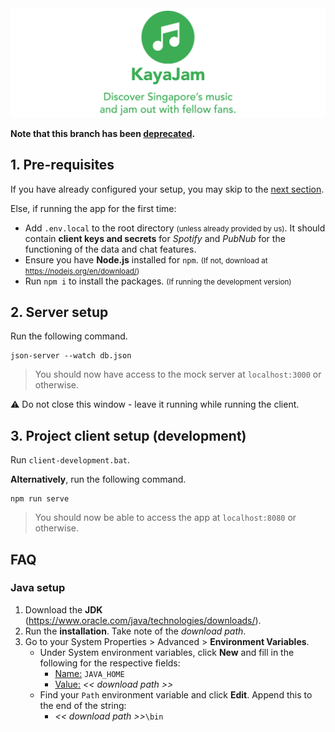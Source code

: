 <img src="src/assets/brand.jpg" alt="KayaJam">

**Note that this branch has been <u>deprecated</u>.**

## 1. Pre-requisites

If you have already configured your setup, you may skip to the [next section](#2-server-setup).

Else, if running the app for the first time:

- Add `.env.local` to the root directory <small>(unless already provided by us)</small>. It should contain **client keys and secrets** for <i>Spotify</i> and <i>PubNub</i> for the functioning of the data and chat features.
- Ensure you have **Node.js** installed for `npm`. <small>(If not, download at https://nodejs.org/en/download/)</small>
- Run `npm i` to install the packages. <small>(If running the development version)</small>


## 2. Server setup

Run the following command.
```
json-server --watch db.json
```

> You should now have access to the mock server at `localhost:3000` or otherwise.

:warning: Do not close this window - leave it running while running the client.


## 3. Project client setup (development)
Run `client-development.bat`.

**Alternatively**, run the following command.
```
npm run serve
```

> You should now be able to access the app at `localhost:8080` or otherwise.


## FAQ

### Java setup
1. Download the **JDK** (https://www.oracle.com/java/technologies/downloads/).
2. Run the **installation**. Take note of the <i>download path</i>.
3. Go to your System Properties > Advanced > **Environment Variables**.
	- Under System environment variables, click **New** and fill in the following for the respective fields:
		- <u>Name:</u>		`JAVA_HOME`
		- <u>Value:</u>	<i><< download path >></i>
	- Find your `Path` environment variable and click **Edit**. Append this to the end of the string:
		- <i><< download path >></i>`\bin`
